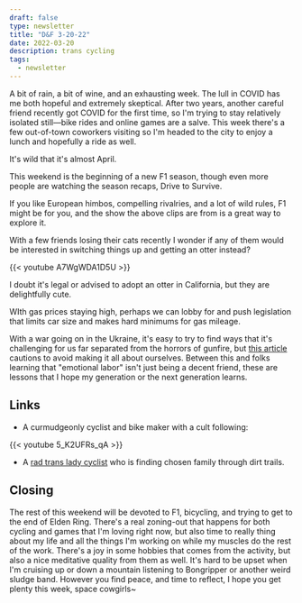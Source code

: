 ```yaml
---
draft: false
type: newsletter
title: "D&F 3-20-22"
date: 2022-03-20
description: trans cycling
tags:
  - newsletter
---
```


A bit of rain, a bit of wine, and an exhausting week. The lull in COVID has me both hopeful and extremely skeptical. After two years, another careful friend recently got COVID for the first time, so I'm trying to stay relatively isolated still—bike rides and online games are a salve. This week there's a few out-of-town coworkers visiting so I'm headed to the city to enjoy a lunch and hopefully a ride as well.

It's wild that it's almost April.

This weekend is the beginning of a new F1 season, though even more people are watching the season recaps, Drive to Survive.

If you like European himbos, compelling rivalries, and a lot of wild rules, F1 might be for you, and the show the above clips are from is a great way to explore it.

With a few friends losing their cats recently I wonder if any of them would be interested in switching things up and getting an otter instead?

{{< youtube A7WgWDA1D5U >}}

I doubt it's legal or advised to adopt an otter in California, but they are delightfully cute. 

WIth gas prices staying high, perhaps we can lobby for and push legislation that limits car size and makes hard minimums for gas mileage.

With a war going on in the Ukraine, it's easy to try to find ways that it's challenging for us far separated from the horrors of gunfire, but [this article](https://www.dazeddigital.com/politics/article/55563/1/stop-making-the-ukraine-war-about-you) cautions to avoid making it all about ourselves. Between this and folks learning that "emotional labor" isn't just being a decent friend, these are lessons that I hope my generation or the next generation learns.

## Links

- A curmudgeonly cyclist and bike maker with a cult following:

{{< youtube 5_K2UFRs_qA >}}

- A [rad trans lady cyclist](https://www.sram.com/en/life/stories/iwd-garrin-evans) who is finding chosen family through dirt trails.

## Closing

The rest of this weekend will be devoted to F1, bicycling, and trying to get to the end of Elden Ring. There's a real zoning-out that happens for both cycling and games that I'm loving right now, but also time to really thing about my life and all the things I'm working on while my muscles do the rest of the work. There's a joy in some hobbies that comes from the activity, but also a nice meditative quality from them as well. It's hard to be upset when I'm cruising up or down a mountain listening to Bongripper or another weird sludge band. However you find peace, and time to reflect, I hope you get plenty this week, space cowgirls~
